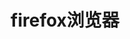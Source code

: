 ﻿---
id: 1088
title: "firefox浏览器"
weight: 1088
version: "68.12.4-1"
updateTime: "2022-07-01T16:47:17"
debName: "http://113.24.212.22:8090/upload/file/firefox_68.12.4-1_loongarch64.deb"
debSize: "49.3MB"
command: "firefox %u"
---
